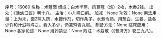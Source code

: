 序号：16060
名称：术蔻面
组成：白术半两，肉豆蔻（炮）2枚，木香2钱。
出处：《活幼口议》卷十八。
主治：小儿噤口痢。
加减：None
功效：None
用法用量：上为末，面2两入药，水搜作剂，切作条子，水煮令熟，用葱白、生姜、盐各少许和汁滋味与之。看入多少，仍兼鸡青丸服。
制备方法：None
临床应用：None
各家论述：None
用药禁忌：None
附注：术蔻散（《普济方》卷三九八）。
